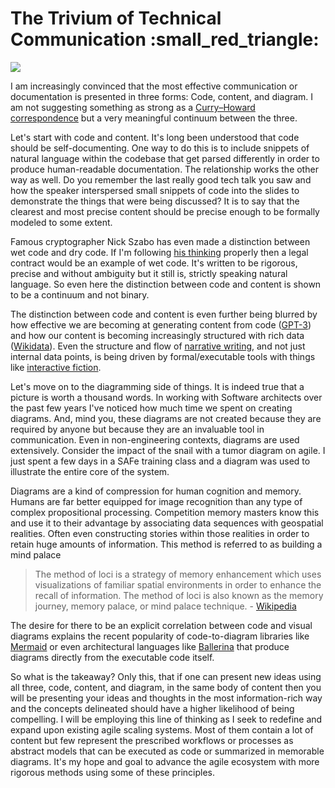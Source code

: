 # **The Trivium of Technical Communication** :small\_red\_triangle:

![](https://i.imgur.com/CV66B1j.png)

I am increasingly convinced that the most effective communication or documentation is presented in three forms: Code, content, and diagram. I am not suggesting something as strong as a [Curry–Howard correspondence](https://en.wikipedia.org/wiki/Curry%E2%80%93Howard_correspondence) but a very meaningful continuum between the three. 

Let's start with code and content. It's long been understood that code should be self-documenting. One way to do this is to include snippets of natural language within the codebase that get parsed differently in order to produce human-readable documentation. The relationship works the other way as well. Do you remember the last really good tech talk you saw and how the speaker interspersed small snippets of code into the slides to demonstrate the things that were being discussed? It is to say that the clearest and most precise content should be precise enough to be formally modeled to some extent.

Famous cryptographer Nick Szabo has even made a distinction between wet code and dry code. If I'm following [his thinking](http://unenumerated.blogspot.com/2006/11/wet-code-and-dry.html) properly then a legal contract would be an example of wet code. It's written to be rigorous, precise and without ambiguity but it still is, strictly speaking natural language. So even here the distinction between code and content is shown to be a continuum and not binary. 

The distinction between code and content is even further being blurred by how effective we are becoming at generating content from code ([GPT-3](https://beta.openai.com/)) and how our content is becoming increasingly structured with rich data ([Wikidata](https://www.wikidata.org/wiki/Wikidata:Main_Page)). Even the structure and flow of [narrative writing](https://www.inklestudios.com/ink/), and not just internal data points, is being driven by formal/executable tools with things like [interactive fiction](https://en.wikipedia.org/wiki/AI_Dungeon). 

Let's move on to the diagramming side of things. It is indeed true that a picture is worth a thousand words. In working with Software architects over the past few years I've noticed how much time we spent on creating diagrams. And, mind you, these diagrams are not created because they are required by anyone but because they are an invaluable tool in communication. Even in non-engineering contexts, diagrams are used extensively. Consider the impact of the snail with a tumor diagram on agile. I just spent a few days in a SAFe training class and a diagram was used to illustrate the entire core of the system. 

Diagrams are a kind of compression for human cognition and memory. Humans are far better equipped for image recognition than any type of complex propositional processing. Competition memory masters know this and use it to their advantage by associating data sequences with geospatial realities. Often even constructing stories within those realities in order to retain huge amounts of information. This method is referred to as building a mind palace

> The method of loci is a strategy of memory enhancement which uses visualizations of familiar spatial environments in order to enhance the recall of information. The method of loci is also known as the memory journey, memory palace, or mind palace technique. - [Wikipedia](https://en.wikipedia.org/wiki/Method_of_loci)

The desire for there to be an explicit correlation between code and visual diagrams explains the recent popularity of code-to-diagram libraries like [Mermaid](https://mermaid-js.github.io/mermaid/#/) or even architectural languages like [Ballerina](https://ballerina.io/) that produce diagrams directly from the executable code itself. 

So what is the takeaway? Only this, that if one can present new ideas using all three, code, content, and diagram, in the same body of content then you will be presenting your ideas and thoughts in the most information-rich way and the concepts delineated should have a higher likelihood of being compelling. I will be employing this line of thinking as I seek to redefine and expand upon existing agile scaling systems. Most of them contain a lot of content but few represent the prescribed workflows or processes as abstract models that can be executed as code or summarized in memorable diagrams. It's my hope and goal to advance the agile ecosystem with more rigorous methods using some of these principles.
